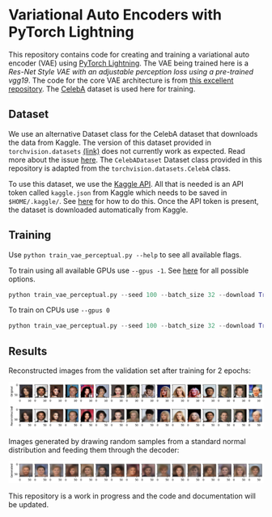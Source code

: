# Variational Auto Encoders with PyTorch Lightning

This repository contains code for creating and training a variational auto encoder (VAE) using [PyTorch Lightning](https://pytorch-lightning.readthedocs.io). The VAE being trained here is a *Res-Net Style VAE with an adjustable perception loss using a pre-trained vgg19*. The code for the core VAE architecture is from [this excellent repository](https://github.com/LukeDitria/CNN-VAE). The [CelebA](http://mmlab.ie.cuhk.edu.hk/projects/CelebA.html) dataset is used here for training.


## Dataset
We use an alternative Dataset class for the CelebA dataset that downloads the data from Kaggle. The version of this dataset provided in `torchvision.datasets` [(link)](https://pytorch.org/vision/stable/datasets.html#celeba) does not currently work as expected. Read more about the issue [here](https://github.com/pytorch/vision/issues/2262). The `CelebADataset` Dataset class provided in this repository is adapted from the `torchvision.datasets.CelebA` class.

To use this dataset, we use the [Kaggle API](https://github.com/Kaggle/kaggle-api). All that is needed is an API token called `kaggle.json` from Kaggle which needs to be saved in `$HOME/.kaggle/`. See [here](https://github.com/Kaggle/kaggle-api#api-credentials) for how to do this. Once the API token is present, the dataset is downloaded automatically from Kaggle.


## Training

Use `python train_vae_perceptual.py --help` to see all available flags.

To train using all available GPUs use `--gpus -1`. See [here](https://pytorch-lightning.readthedocs.io/en/stable/advanced/multi_gpu.html#select-gpu-devices) for all possible options.
```python
python train_vae_perceptual.py --seed 100 --batch_size 32 --download True --epochs 20 --lr 0.0001 --gpus -1
```

To train on CPUs use `--gpus 0`
```python
python train_vae_perceptual.py --seed 100 --batch_size 32 --download True --epochs 20 --lr 0.0001 --gpus 0
```

## Results

Reconstructed images from the validation set after training for 2 epochs:

![Generated images](plots/reconstructed.png)

Images generated by drawing random samples from a standard normal distribution and feeding them through the decoder:

![Generated images](plots/generated.png)

This repository is a work in progress and the code and documentation will be updated.
